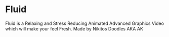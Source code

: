 # Fluid
Fluid is a Relaxing and Stress Reducing Animated Advanced Graphics Video which will make your feel Fresh. Made by Nikitos Doodles AKA AK
